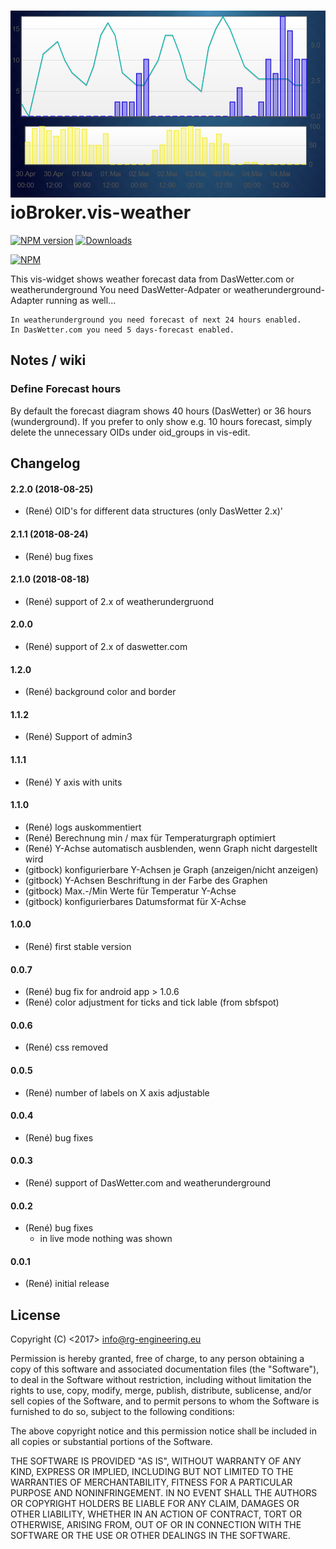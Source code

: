 ![Logo](admin/vis-weather.png)
ioBroker.vis-weather
============

[![NPM version](https://img.shields.io/npm/v/iobroker.vis-weather.svg)](https://www.npmjs.com/package/iobroker.vis-weather)
[![Downloads](https://img.shields.io/npm/dm/iobroker.vis-weather.svg)](https://www.npmjs.com/package/iobroker.vis-weather)

[![NPM](https://nodei.co/npm/iobroker.vis-weather.png?downloads=true)](https://nodei.co/npm/iobroker.vis-weather/)

This vis-widget shows weather forecast data from DasWetter.com or weatherunderground
You need DasWetter-Adpater or weatherunderground-Adapter running as well...

    In weatherunderground you need forecast of next 24 hours enabled.
    In DasWetter.com you need 5 days-forecast enabled.


## Notes / wiki
### Define Forecast hours
By default the forecast diagram shows 40 hours (DasWetter) or 36 hours (wunderground). If you prefer to only show e.g. 10 hours forecast, simply delete the unnecessary OIDs under oid_groups in vis-edit. 



## Changelog
#### 2.2.0 (2018-08-25)
* (René) OID's for different data structures (only DasWetter 2.x)'

#### 2.1.1 (2018-08-24)
* (René) bug fixes

#### 2.1.0 (2018-08-18)
* (René) support of 2.x of weatherundergruond

#### 2.0.0
* (René) support of 2.x of daswetter.com

#### 1.2.0
* (René) background color and border

#### 1.1.2
* (René) Support of admin3

#### 1.1.1
* (René) Y axis with units

#### 1.1.0
* (René) logs auskommentiert
* (René) Berechnung min / max für Temperaturgraph optimiert
* (René) Y-Achse automatisch ausblenden, wenn Graph nicht dargestellt wird
* (gitbock) konfigurierbare Y-Achsen je Graph (anzeigen/nicht anzeigen)
* (gitbock) Y-Achsen Beschriftung in der Farbe des Graphen
* (gitbock) Max.-/Min Werte für Temperatur Y-Achse
* (gitbock) konfigurierbares Datumsformat für X-Achse


#### 1.0.0
* (René) first stable version

#### 0.0.7
* (René) bug fix for android app > 1.0.6
* (René) color adjustment for ticks and tick lable (from sbfspot)

#### 0.0.6
* (René) css removed

#### 0.0.5
* (René) number of labels on X axis adjustable

#### 0.0.4
* (René) bug fixes

#### 0.0.3
* (René) support of DasWetter.com and weatherunderground

#### 0.0.2
* (René) bug fixes
	- in live mode nothing was shown

#### 0.0.1
* (René) initial release

## License
Copyright (C) <2017>  <info@rg-engineering.eu>

Permission is hereby granted, free of charge, to any person obtaining a copy of this software and associated documentation files (the "Software"), to deal in the Software without restriction, including without limitation the rights to use, copy, modify, merge, publish, distribute, sublicense, and/or sell copies of the Software, and to permit persons to whom the Software is furnished to do so, subject to the following conditions:

The above copyright notice and this permission notice shall be included in all copies or substantial portions of the Software.

THE SOFTWARE IS PROVIDED "AS IS", WITHOUT WARRANTY OF ANY KIND, EXPRESS OR IMPLIED, INCLUDING BUT NOT LIMITED TO THE WARRANTIES OF MERCHANTABILITY, FITNESS FOR A PARTICULAR PURPOSE AND NONINFRINGEMENT. IN NO EVENT SHALL THE AUTHORS OR COPYRIGHT HOLDERS BE LIABLE FOR ANY CLAIM, DAMAGES OR OTHER LIABILITY, WHETHER IN AN ACTION OF CONTRACT, TORT OR OTHERWISE, ARISING FROM, OUT OF OR IN CONNECTION WITH THE SOFTWARE OR THE USE OR OTHER DEALINGS IN THE SOFTWARE.





